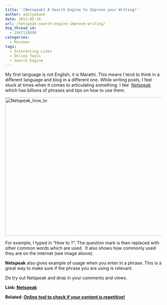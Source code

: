 ```yaml
---
title: '[Netspeak] A Search Engine to Improve your Writing!'
author: adityakane
date: 2011-05-16
url: /netspeak-search-engine-improve-writing/
dsq_thread_id:
  - 2947120890
categories:
  - Reviews
tags:
  - Interesting Links
  - Online Tools
  - Search Engine
---
```

My first language is not English, it is Marathi. This means I tend to think in a different language and blog in a different one. While writing posts, I feel stuck at times when it comes to articulating something. I like  <a href="http://www.netspeak.org" onclick="_gaq.push(['_trackEvent', 'outbound-article', 'http://www.netspeak.org', 'Netspeak']);" >Netspeak</a> which has billions of phrases and tips on how to use them.

[<img style="background-image: none; padding-left: 0px; padding-right: 0px; display: inline; padding-top: 0px; border-width: 0px;" title="Netspeak_how_to" src="http://cdn.devilsworkshop.org/files/2011/05/Netspeak_how_to_thumb.png" border="0" alt="Netspeak_how_to" width="577" height="447" />][1]

For example, I typed in “How to ?”. The question mark is then replaced with other common words which are used.  It also shows how commonly used they are on the internet (see image above).

**Netspeak** also gives example of usage when you enter in a phrase. This is a great way to make sure if the phrase you are using is relevant.

Do try out Netspeak and drop in your comments and views.

**Link: <a href="http://www.netspeak.org" onclick="_gaq.push(['_trackEvent', 'outbound-article', 'http://www.netspeak.org', 'Netspeak']);" >Netspeak</a>**

**Related: [Online tool to check if your content is repetitive!][2]**

 [1]: http://cdn.devilsworkshop.org/files/2011/05/Netspeak_how_to.png
 [2]: http://devilsworkshop.org/check-if-your-content-is-repetitive-with-online-tool/

